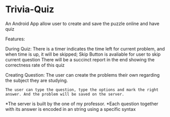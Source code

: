# Trivia-Quiz
An Android App allow user to create and save the puzzle online and have quiz

Features:
  
  During Quiz:
    There is a timer indicates the time left for current problem, and when time is up, it will be skipped;
    Skip Button is avaliable for user to skip current question
    There will be a succinct report in the end showing the correctness rate of this quiz

  Creating Question:
    The user can create the problems their own regarding the subject they are studying.
    
    The user can type the question, type the options and mark the right answer. And the problem will be saved on the server.
    
    
*The server is built by the one of my professor.
*Each question together with its answer is encoded in an string using a specific syntax
